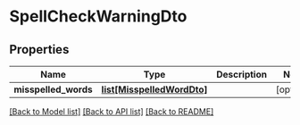 # SpellCheckWarningDto

## Properties
Name | Type | Description | Notes
------------ | ------------- | ------------- | -------------
**misspelled_words** | [**list[MisspelledWordDto]**](MisspelledWordDto.md) |  | [optional] 

[[Back to Model list]](../README.md#documentation-for-models) [[Back to API list]](../README.md#documentation-for-api-endpoints) [[Back to README]](../README.md)

